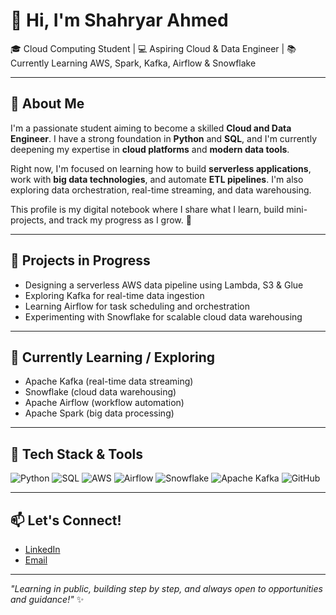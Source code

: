 # 👋 Hi, I'm Shahryar Ahmed

🎓 Cloud Computing Student | 💻 Aspiring Cloud & Data Engineer | 📚 Currently Learning AWS, Spark, Kafka, Airflow & Snowflake

---

## 📘 About Me
I'm a passionate student aiming to become a skilled **Cloud and Data Engineer**. I have a strong foundation in **Python** and **SQL**, and I'm currently deepening my expertise in **cloud platforms** and **modern data tools**.

Right now, I'm focused on learning how to build **serverless applications**, work with **big data technologies**, and automate **ETL pipelines**. I'm also exploring data orchestration, real-time streaming, and data warehousing.

This profile is my digital notebook where I share what I learn, build mini-projects, and track my progress as I grow. 🚀

---

## 🚧 Projects in Progress
- Designing a serverless AWS data pipeline using Lambda, S3 & Glue
- Exploring Kafka for real-time data ingestion
- Learning Airflow for task scheduling and orchestration
- Experimenting with Snowflake for scalable cloud data warehousing

---

## 🧠 Currently Learning / Exploring
- Apache Kafka (real-time data streaming)
- Snowflake (cloud data warehousing)
- Apache Airflow (workflow automation)
- Apache Spark (big data processing)

---

## 🔧 Tech Stack & Tools
![Python](https://img.shields.io/badge/Python-3776AB?style=for-the-badge&logo=python&logoColor=white)
![SQL](https://img.shields.io/badge/SQL-025E8C?style=for-the-badge&logo=postgresql&logoColor=white)
![AWS](https://img.shields.io/badge/AWS-232F3E?style=for-the-badge&logo=amazonaws&logoColor=white)
![Airflow](https://img.shields.io/badge/Apache%20Airflow-017CEE?style=for-the-badge&logo=apacheairflow&logoColor=white)
![Snowflake](https://img.shields.io/badge/Snowflake-56B9EB?style=for-the-badge&logo=snowflake&logoColor=white)
![Apache Kafka](https://img.shields.io/badge/Kafka-231F20?style=for-the-badge&logo=apachekafka&logoColor=white)
![GitHub](https://img.shields.io/badge/GitHub-100000?style=for-the-badge&logo=github&logoColor=white)

---

## 📫 Let's Connect!
- [LinkedIn](https://linkedin.com/in/shahryar-ahmed-3b5564274)
- [Email](mailto:ashahryar200@gmail.com)

---

_"Learning in public, building step by step, and always open to opportunities and guidance!"_ ✨
